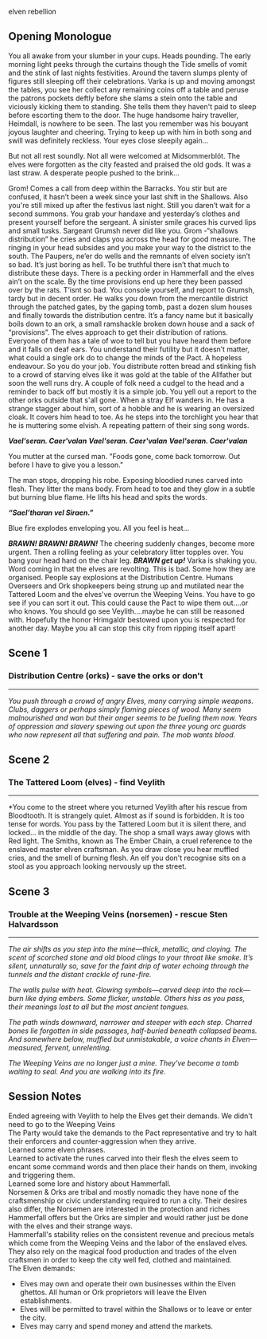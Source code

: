 elven rebellion
## Opening Monologue
You all awake from your slumber in your cups. Heads pounding. The early morning light peeks through the curtains though the Tide smells of vomit and the stink of last nights festivities. Around the tavern slumps plenty of figures still sleeping off their celebrations. Varka is up and moving amongst the tables, you see her collect any remaining coins off a table and peruse the patrons pockets deftly before she slams a stein onto the table and viciously kicking them to standing. She tells them they haven't paid to sleep before escorting them to the door. The huge handsome hairy traveller, Heimdall, is nowhere to be seen. The last you remember was his bouyant joyous laughter and cheering. Trying to keep up with him in both song and swill was definitely reckless. Your eyes close sleepily again...

But not all rest soundly. Not all were welcomed at Midsommerblót. The elves were forgotten as the city feasted and praised the old gods. It was a last straw. A desperate people pushed to the brink...

Grom! Comes a call from deep within the Barracks. You stir but are confused, it hasn’t been a week since your last shift in the Shallows. Also you're still mixed up after the festivus last night. Still you daren’t wait for a second summons. You grab your handaxe and yesterday’s clothes and present yourself before the sergeant. A sinister smile graces his curved lips and small tusks. Sargeant Grumsh never did like you. Grom -“shallows distribution” he cries and claps you across the head for good measure. The ringing in your head subsides and you make your way to the district to the south. The Paupers, ne’er do wells and the remnants of elven society isn’t so bad. It’s just boring as hell. To be truthful there isn’t that much to distribute these days. There is a pecking order in Hammerfall and the elves ain’t on the scale. By the time provisions end up here they been passed over by the rats. T’isnt so bad. You console yourself, and report to Grumsh, tardy but in decent order. He walks you down from the mercantile district through the patched gates, by the gaping tomb, past a dozen slum houses and finally towards the distribution centre. It’s a fancy name but it basically boils down to an ork, a small ramshackle broken down house and a sack of “provisions”. The elves approach to get their distribution of rations. Everyone of them has a tale of woe to tell but you have heard them before and it falls on deaf ears. You understand their futility but it doesn’t matter, what could a single ork do to change the minds of the Pact. A hopeless endeavour. So you do your job. You distribute rotten bread and stinking fish to a crowd of starving elves like it was gold at the table of the Allfather but soon the well runs dry. A couple of folk need a cudgel to the head and a reminder to back off but mostly it is a simple job. You yell out a report to the other orks outside that s'all gone. When a stray Elf wanders in. He has a strange stagger about him, sort of a hobble and he is wearing an oversized cloak. It covers him head to toe. As he steps into the torchlight you hear that he is muttering some elvish. A repeating pattern of their sing song words.

***Vael'seran. Caer'valan***
***Vael'seran. Caer'valan***
***Vael'seran. Caer'valan***

You mutter at the cursed man. "Foods gone, come back tomorrow. Out before I have to give you a lesson."

The man stops, dropping his robe. Exposing bloodied runes carved into flesh. They litter the mans body. From head to toe and they glow in a subtle but burning blue flame. He lifts his head and spits the words.

***“Sael’tharan vel Siraen.”***

Blue fire explodes enveloping you. All you feel is heat...

***BRAWN! BRAWN! BRAWN!*** 
The cheering suddenly changes, become more urgent. Then a rolling feeling as your celebratory litter topples over. You bang your head hard on the chair leg. 
***BRAWN get up!*** Varka is shaking you.
Word coming in that the elves are revolting. This is bad. Some how they are organised. People say explosions at the Distribution Centre. Humans Overseers and Ork shopkeepers being strung up and mutilated near the Tattered Loom and the elves've overrun the Weeping Veins. You have to go see if you can sort it out. This could cause the Pact to wipe them out....or who knows. You should go see Veylith....maybe he can still be reasoned with. Hopefully the honor Hrimgaldr bestowed upon you is respected for another day. Maybe you all can stop this city from ripping itself apart!
## Scene 1

### Distribution Centre (orks) - save the orks or don't
---
*You push through a crowd of angry Elves, many carrying simple weapons. Clubs, daggers or perhaps simply flaming pieces of wood. Many seem malnourished and wan but their anger seems to be fueling them now. Years of oppression and slavery spewing out upon the three young orc guards who now represent all that suffering and pain. The mob wants blood.* 
## Scene 2

### The Tattered Loom (elves) - find Veylith
---
*You come to the street where you returned Veylith after his rescue from Bloodtooth. It is strangely quiet. Almost as if sound is forbidden. It is too tense for words. You pass by the Tattered Loom but it is silent there, and locked... in the middle of the day. The shop a small ways away glows with Red light. The Smiths, known as The Ember Chain, a cruel reference to the enslaved master elven craftsman. As you draw close you hear muffled cries, and the smell of burning flesh. An elf you don't recognise sits on a stool as you approach looking nervously up the street.
## Scene 3

### Trouble at the Weeping Veins (norsemen) - rescue Sten Halvardsson
---
_The air shifts as you step into the mine—thick, metallic, and cloying. The scent of scorched stone and old blood clings to your throat like smoke. It’s silent, unnaturally so, save for the faint drip of water echoing through the tunnels and the distant crackle of rune-fire._

_The walls pulse with heat. Glowing symbols—carved deep into the rock—burn like dying embers. Some flicker, unstable. Others hiss as you pass, their meanings lost to all but the most ancient tongues._

_The path winds downward, narrower and steeper with each step. Charred bones lie forgotten in side passages, half-buried beneath collapsed beams. And somewhere below, muffled but unmistakable, a voice chants in Elven—measured, fervent, unrelenting._

_The Weeping Veins are no longer just a mine. They've become a tomb waiting to seal. And you are walking into its fire._

## Session Notes

Ended agreeing with Veylith to help the Elves get their demands. We didn't need to go to the Weeping Veins  
The Party would take the demands to the Pact representative and try to halt their enforcers and counter-aggression when they arrive.  
Learned some elven phrases.  
Learned to activate the runes carved into their flesh the elves seem to encant some command words and then place their hands on them, invoking and triggering them.  
Learned some lore and history about Hammerfall.  
Norsemen & Orks are tribal and mostly nomadic they have none of the craftsmenship or civic understanding required to run a city. Their desires also differ, the Norsemen are interested in the protection and riches Hammerfall offers but the Orks are simpler and would rather just be done with the elves and their strange ways.  
Hammerfall's stability relies on the consistent revenue and precious metals which come from the Weeping Veins and the labor of the enslaved elves. They also rely on the magical food production and trades of the elven craftsmen in order to keep the city well fed, clothed and maintained.  
The Elven demands:  
- Elves may own and operate their own businesses within the Elven ghettos. All human or Ork proprietors will leave the Elven establishments.  
- Elves will be permitted to travel within the Shallows or to leave or enter the city.
- Elves may carry and spend money and attend the markets.


